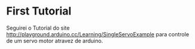 First Tutorial
=============================

Seguirei o Tutorial do site http://playground.arduino.cc/Learning/SingleServoExample
 para controle de um servo motor atravez de arduino. 
